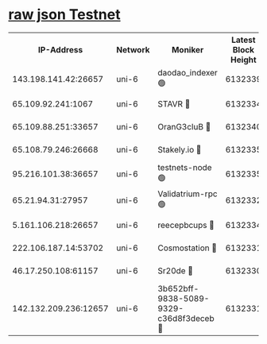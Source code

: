 [raw json Testnet](https://rpc-check.junot.stavr.tech/junot/rpc-junot-result.json)
=


<table><tr><th>IP-Address</th><th>Network</th><th>Moniker</th><th>Latest Block Height</th><th>Earliest Block Height</th><th>Catching Up</th><th>Tx Index</th><th>Voting Power</th><th>Scan Time</th></tr><tr><td>143.198.141.42:26657</td><td>uni-6</td><td>daodao_indexer 🟢</td><td>6132339</td><td>1</td><td>False</td><td>off</td><td>0</td><td>2023-12-16T20:58:41.341357390UTC</td></tr><tr><td>65.109.92.241:1067</td><td>uni-6</td><td>STAVR 🔴</td><td>6132334</td><td>1138541</td><td>False</td><td>on</td><td>6047</td><td>2023-12-16T20:58:28.843792744UTC</td></tr><tr><td>65.109.88.251:33657</td><td>uni-6</td><td>OranG3cluB 🔴</td><td>6132340</td><td>1138541</td><td>False</td><td>on</td><td>11</td><td>2023-12-16T20:58:45.796163352UTC</td></tr><tr><td>65.108.79.246:26668</td><td>uni-6</td><td>Stakely.io 🔴</td><td>6132335</td><td>1570872</td><td>False</td><td>on</td><td>1261202</td><td>2023-12-16T20:58:29.900749310UTC</td></tr><tr><td>95.216.101.38:36657</td><td>uni-6</td><td>testnets-node 🟢</td><td>6132335</td><td>1615130</td><td>False</td><td>on</td><td>0</td><td>2023-12-16T20:58:32.328184287UTC</td></tr><tr><td>65.21.94.31:27957</td><td>uni-6</td><td>Validatrium-rpc 🟢</td><td>6132332</td><td>2943363</td><td>False</td><td>on</td><td>0</td><td>2023-12-16T20:58:24.346527054UTC</td></tr><tr><td>5.161.106.218:26657</td><td>uni-6</td><td>reecepbcups 🔴</td><td>6132334</td><td>4468422</td><td>False</td><td>on</td><td>105015</td><td>2023-12-16T20:58:29.481163590UTC</td></tr><tr><td>222.106.187.14:53702</td><td>uni-6</td><td>Cosmostation 🔴</td><td>6132331</td><td>5344501</td><td>False</td><td>on</td><td>110003</td><td>2023-12-16T20:58:21.938207280UTC</td></tr><tr><td>46.17.250.108:61157</td><td>uni-6</td><td>Sr20de 🔴</td><td>6132330</td><td>5727371</td><td>False</td><td>on</td><td>28</td><td>2023-12-16T20:58:16.145020388UTC</td></tr><tr><td>142.132.209.236:12657</td><td>uni-6</td><td>3b652bff-9838-5089-9329-c36d8f3deceb 🔴</td><td>6132331</td><td>6121280</td><td>False</td><td>on</td><td>157563</td><td>2023-12-16T20:58:20.578165064UTC</td></tr></table>